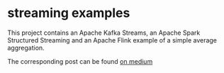 # streaming examples

This project contains an Apache Kafka Streams, an Apache Spark Structured Streaming and an
Apache Flink example of a simple average aggregation.

The corresponding post can be found [on medium](https://medium.com/@cjolif/hands-on-with-event-stream-processing-frameworks-8be69101a1c8)
